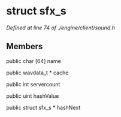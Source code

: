 # struct sfx_s

*Defined at line 74 of ./engine/client/sound.h*

## Members

public char [64] name

public wavdata_t * cache

public int servercount

public uint hashValue

public struct sfx_s * hashNext



